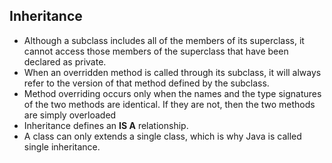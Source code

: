 ## Inheritance

- Although a subclass includes all of the members of its superclass, it cannot access those members of the superclass that have been declared as private.
- When an overridden method is called through its subclass, it will always refer to the version of that method defined by the subclass.
- Method overriding occurs only when the names and the type signatures of the two methods are identical. If they are not, then the two methods are simply overloaded
- Inheritance defines an **IS A** relationship.
- A class can only extends a single class, which is why Java is called single inheritance.